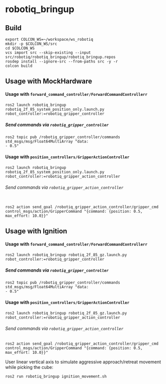 # robotiq_bringup

## Build
```
export COLCON_WS=~/workspace/ws_robotiq
mkdir -p $COLCON_WS/src
cd $COLCON_WS
vcs import src --skip-existing --input src/robotiq/robotiq_bringup/robotiq_bringup.repos
rosdep install --ignore-src --from-paths src -y -r 
colcon build
```

## Usage with MockHardware

#### Usage with `forward_command_controller/ForwardCommandControllerr`

```
ros2 launch robotiq_bringup robotiq_2f_85_system_position_only.launch.py robot_controller:=robotiq_gripper_controller
```
##### Send commands via `robotiq_gripper_controller`
```
ros2 topic pub /robotiq_gripper_controller/commands std_msgs/msg/Float64MultiArray "data:
- 0.5"
```


#### Usage with `position_controllers/GripperActionController`

```
ros2 launch robotiq_bringup robotiq_2f_85_system_position_only.launch.py robot_controller:=robotiq_gripper_action_controller
```
###### Send commands via `robotiq_gripper_action_controller`

```

ros2 action send_goal /robotiq_gripper_action_controller/gripper_cmd control_msgs/action/GripperCommand "{command: {position: 0.5, max_effort: 10.0}}"
```


## Usage with Ignition

#### Usage with `forward_command_controller/ForwardCommandControllerr`

```
ros2 launch robotiq_bringup robotiq_2f_85_gz.launch.py robot_controller:=robotiq_gripper_controller
```
##### Send commands via `robotiq_gripper_controller`
```
ros2 topic pub /robotiq_gripper_controller/commands std_msgs/msg/Float64MultiArray "data:
- 0.5"
```


#### Usage with `position_controllers/GripperActionController`

```
ros2 launch robotiq_bringup robotiq_2f_85_gz.launch.py robot_controller:=robotiq_gripper_action_controller
```
###### Send commands via `robotiq_gripper_action_controller`

```
ros2 action send_goal /robotiq_gripper_action_controller/gripper_cmd control_msgs/action/GripperCommand "{command: {position: 0.5, max_effort: 10.0}}"
```

User linear vertical axis to simulate aggressive approach/retreat movement while picking the cube:
```
ros2 run robotiq_bringup ignition_movement.sh
```